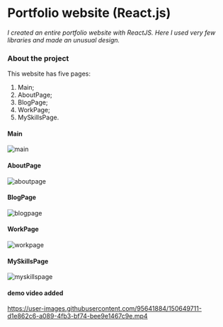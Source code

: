 # Portfolio website (React.js)

_I created an entire portfolio website with ReactJS. Here I used very few libraries and made an unusual design._

### About the project

This website has five pages:
1. Main;
2. AboutPage;
3. BlogPage;
4. WorkPage;
5. MySkillsPage.

#### Main

![main](https://user-images.githubusercontent.com/95641884/150649519-8feaa515-29ba-4618-b5e4-e2d8b7ef42e9.png)

#### AboutPage

![aboutpage](https://user-images.githubusercontent.com/95641884/150649553-f305e2fe-3c93-4f00-bca1-0b05d6e831e2.png)

#### BlogPage

![blogpage](https://user-images.githubusercontent.com/95641884/150649585-23ebf363-2ffa-4dbc-ad90-a7a564fdad22.png)

#### WorkPage

![workpage](https://user-images.githubusercontent.com/95641884/150649608-a7f8d8bb-17a2-40ad-9190-d8026dc4bbf2.png)

#### MySkillsPage

![myskillspage](https://user-images.githubusercontent.com/95641884/150649626-edd8b8d5-957b-4045-93d1-12f4b83a61e6.png)

#### demo video added



https://user-images.githubusercontent.com/95641884/150649711-d1e862c6-a089-4fb3-bf74-bee9e1467c9e.mp4

